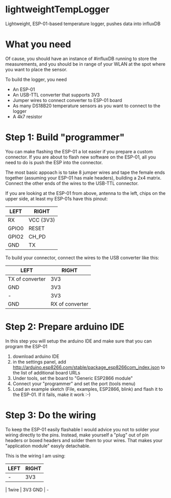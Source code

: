 # lightweightTempLogger
Lightweight, ESP-01-based temperature logger, pushes data into influxDB

# What you need

Of cause, you should have an instance of #influxDB running to store the measurements, and you should be in range of your WLAN at the spot where you want to place the sensor.

To build the logger, you need

- An ESP-01
- An USB-TTL converter that supports 3V3
- Jumper wires to connect converter to ESP-01 board
- As many DS18B20 temperature sensors as you want to connect to the logger
- A 4k7 resistor

# Step 1: Build "programmer"

You can make flashing the ESP-01 a lot easier if you prepare a custom connector. If you are about to flash new software on the ESP-01, all you need to do is push the ESP into the connector.

The most basic appoach is to take 8 jumper wires and tape the female ends together (assuming your ESP-01 has male headers), building a 2x4 matrix. Connect the other ends of the wires to the USB-TTL connector.

If you are looking at the ESP-01 from above, antenna to the left, chips on the upper side, at least my ESP-01s have this pinout:

LEFT | RIGHT
---- | ----
RX | VCC (3V3)
GPIO0 | RESET
GPIO2 | CH_PD
GND | TX

To build your connector, connect the wires to the USB converter like this:

LEFT | RIGHT
---- | ----
TX of converter | 3V3
GND | 3V3
- | 3V3
GND | RX of converter

# Step 2: Prepare arduino IDE

In this step you will setup the arduino IDE and make sure that you can program the ESP-01

1. download arduino IDE
2. in the settings panel, add http://arduino.esp8266.com/stable/package_esp8266com_index.json to the list of additional board URLs
3. Under tools, set the board to "Generic ESP2866 module"
4. Connect your "programmer" and set the port (tools menu)
5. Load an example sketch (File, examples, ESP2866, blink) and flash it to the ESP-01. If it fails, make it work :-)

# Step 3: Do the wiring

To keep the ESP-01 easily flashable I would advice you not to solder your wiring directly to the pins. Instead, make yourself a "plug" out of pin headers or boxed headers and solder them to your wires. That makes your "application module" easyly detachable.

This is the wiring I am using:

LEFT | RIGHT
---- | ----
- | 3V3
 | 
1wire | 3V3
GND | -
